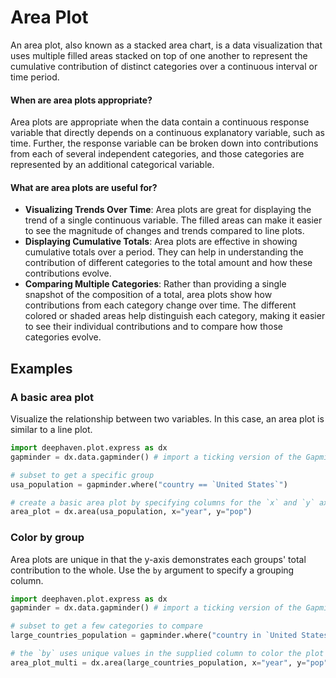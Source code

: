 # Area Plot

An area plot, also known as a stacked area chart, is a data visualization that uses multiple filled areas stacked on top of one another to represent the cumulative contribution of distinct categories over a continuous interval or time period.

#### When are area plots appropriate?

Area plots are appropriate when the data contain a continuous response variable that directly depends on a continuous explanatory variable, such as time. Further, the response variable can be broken down into contributions from each of several independent categories, and those categories are represented by an additional categorical variable. 

#### What are area plots are useful for?

- **Visualizing Trends Over Time**: Area plots are great for displaying the trend of a single continuous variable. The filled areas can make it easier to see the magnitude of changes and trends compared to line plots.
- **Displaying Cumulative Totals**: Area plots are effective in showing cumulative totals over a period. They can help in understanding the contribution of different categories to the total amount and how these contributions evolve.
- **Comparing Multiple Categories**: Rather than providing a single snapshot of the composition of a total, area plots show how contributions from each category change over time. The different colored or shaded areas help distinguish each category, making it easier to see their individual contributions and to compare how those categories evolve.

## Examples

### A basic area plot

Visualize the relationship between two variables. In this case, an area plot is similar to a line plot.

```python order=area_plot,usa_population
import deephaven.plot.express as dx
gapminder = dx.data.gapminder() # import a ticking version of the Gapminder dataset

# subset to get a specific group
usa_population = gapminder.where("country == `United States`")

# create a basic area plot by specifying columns for the `x` and `y` axes
area_plot = dx.area(usa_population, x="year", y="pop")
```

### Color by group

Area plots are unique in that the y-axis demonstrates each groups' total contribution to the whole. Use the `by` argument to specify a grouping column.

```python order=area_plot_multi,large_countries_population
import deephaven.plot.express as dx
gapminder = dx.data.gapminder() # import a ticking version of the Gapminder dataset

# subset to get a few categories to compare
large_countries_population = gapminder.where("country in `United States`, `India`, `China`")

# the `by` uses unique values in the supplied column to color the plot according to those column values
area_plot_multi = dx.area(large_countries_population, x="year", y="pop", by="country")
```
